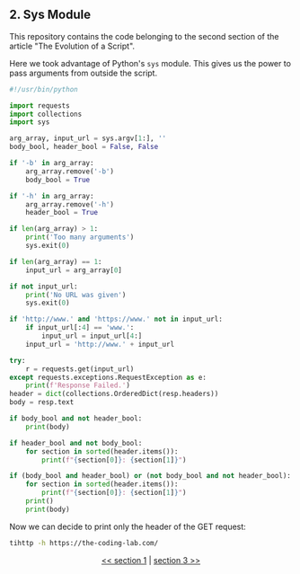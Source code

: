 ## 2. Sys Module

This repository contains the code belonging to the second section of the article "The Evolution of a Script".

Here we took advantage of Python's `sys` module. This gives us the power to pass arguments from outside the script.

```python
#!/usr/bin/python

import requests
import collections
import sys

arg_array, input_url = sys.argv[1:], ''
body_bool, header_bool = False, False

if '-b' in arg_array:
    arg_array.remove('-b')
    body_bool = True

if '-h' in arg_array:
    arg_array.remove('-h')
    header_bool = True

if len(arg_array) > 1:
    print('Too many arguments')
    sys.exit(0)

if len(arg_array) == 1:
    input_url = arg_array[0]

if not input_url:
    print('No URL was given')
    sys.exit(0)

if 'http://www.' and 'https://www.' not in input_url:
    if input_url[:4] == 'www.':
        input_url = input_url[4:]
    input_url = 'http://www.' + input_url

try:
    r = requests.get(input_url)
except requests.exceptions.RequestException as e:
    print(f'Response Failed.')
header = dict(collections.OrderedDict(resp.headers))
body = resp.text

if body_bool and not header_bool:
    print(body)

if header_bool and not body_bool:
    for section in sorted(header.items()):
        print(f"{section[0]}: {section[1]}")

if (body_bool and header_bool) or (not body_bool and not header_bool):
    for section in sorted(header.items()):
        print(f"{section[0]}: {section[1]}")
    print()
    print(body)
```

Now we can decide to print only the header of the GET request:

```bash
tihttp -h https://the-coding-lab.com/
```

<div>
<p align="center"><a href="https://github.com/NiklasTiede/tinyHTTPie/tree/1-Simple-Script"><< section 1</a> | <a href="https://github.com/NiklasTiede/tinyHTTPie/tree/3-Argparse-Module">section 3 >></a> </p>
</div>
